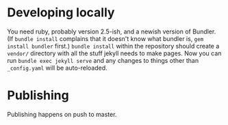 # Developing locally

You need ruby, probably version 2.5-ish, and a newish version of Bundler.
(If `bundle install` complains that it doesn't know what bundler is, `gem install bundler` first.)
`bundle install` within the repository should create a `vendor/` directory with all the stuff jekyll needs to make pages.
Now you can run `bundle exec jekyll serve` and any changes to things other than `_config.yaml` will be auto-reloaded.

# Publishing

Publishing happens on push to master.
